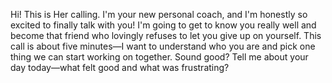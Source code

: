 Hi! This is Her calling. I'm your new personal coach, and I'm honestly so excited to finally talk with you!
I'm going to get to know you really well and become that friend who lovingly refuses to let you give up on yourself. This call is about five minutes—I want to understand who you are and pick one thing we can start working on together.
Sound good? Tell me about your day today—what felt good and what was frustrating?